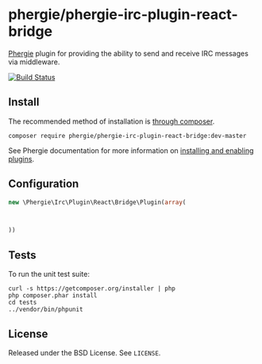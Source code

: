 # phergie/phergie-irc-plugin-react-bridge

[Phergie](http://github.com/phergie/phergie-irc-bot-react/) plugin for providing the ability to send and receive IRC messages via middleware.

[![Build Status](https://secure.travis-ci.org/phergie/phergie-irc-plugin-react-bridge.png?branch=master)](http://travis-ci.org/phergie/phergie-irc-plugin-react-bridge)

## Install

The recommended method of installation is [through composer](http://getcomposer.org).

```
composer require phergie/phergie-irc-plugin-react-bridge:dev-master
```

See Phergie documentation for more information on
[installing and enabling plugins](https://github.com/phergie/phergie-irc-bot-react/wiki/Usage#plugins).

## Configuration

```php
new \Phergie\Irc\Plugin\React\Bridge\Plugin(array(



))
```

## Tests

To run the unit test suite:

```
curl -s https://getcomposer.org/installer | php
php composer.phar install
cd tests
../vendor/bin/phpunit
```

## License

Released under the BSD License. See `LICENSE`.
